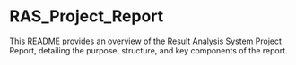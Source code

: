 # RAS_Project_Report


This README provides an overview of the Result Analysis System Project Report, detailing the purpose, structure, and key components of the report.



